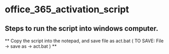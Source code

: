 # office_365_activation_script
## Steps to run the script into windows computer.

** Copy the script into the notepad, and save file as act.bat ( TO SAVE: File -> save as -> act.bat <file type : All Files > ) **


